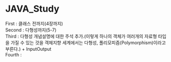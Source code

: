 # JAVA_Study
First : 클래스 전까지(4장까지)  
Second : 다형성까지(5-7)  
Third : 다형성 개념설명에 대한 주석 추가.(이렇게 하나의 객체가 여러개의 자료형 타입을 가질 수 있는 것을 객체지향 세계에서는 다형성, 폴리모피즘(Polymorphism)이라고 부른다.)
    +  InputOutput  
Fourth :  
